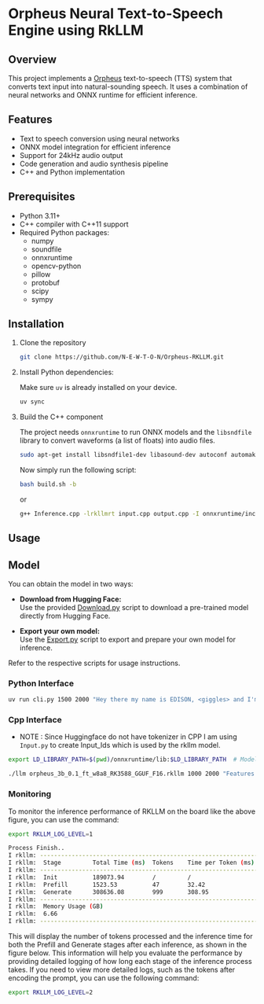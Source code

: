# Orpheus Neural Text-to-Speech Engine using RkLLM

## Overview

This project implements a  [Orpheus](https://github.com/canopyai/Orpheus-TTS) text-to-speech (TTS) system that converts text input into natural-sounding speech. It uses a combination of neural networks and ONNX runtime for efficient inference.

## Features

- Text to speech conversion using neural networks
- ONNX model integration for efficient inference
- Support for 24kHz audio output
- Code generation and audio synthesis pipeline
- C++ and Python implementation

## Prerequisites

- Python 3.11+
- C++ compiler with C++11 support
- Required Python packages:
  - numpy
  - soundfile
  - onnxruntime
  - opencv-python
  - pillow
  - protobuf
  - scipy
  - sympy

## Installation

1. Clone the repository

   ```bash
   git clone https://github.com/N-E-W-T-O-N/Orpheus-RKLLM.git
   ```

2. Install Python dependencies:

   Make sure `uv` is already installed on your device.

   ```bash
   uv sync
   ```

3. Build the C++ component

   The project needs `onnxruntime` to run ONNX models and the `libsndfile` library to convert waveforms (a list of floats) into audio files.

   ```bash
   sudo apt-get install libsndfile1-dev libasound-dev autoconf automake build-essential libasound2-dev  libflac-dev libogg-dev libtool libvorbis-dev libopus-dev libmp3lame-dev libmpg123-dev pkg-config libasound-dev portaudio19-dev libportaudio2 libportaudiocpp0
   ```

   Now simply run the following script:

   ```bash
   bash build.sh -b
   ```

   or

   ```bash
   g++ Inference.cpp -lrkllmrt input.cpp output.cpp -I onnxruntime/include -L onnxruntime/lib -L onnxruntime/lib/libonnxruntime* -lpthread -ldl -lm -lsndfile -o llm
   ```

## Usage

## Model

You can obtain the model in two ways:

- **Download from Hugging Face:**  
  Use the provided [Download.py](./Download.py) script to download a pre-trained model directly from Hugging Face.

- **Export your own model:**  
  Use the [Export.py](./Export/Export.py) script to export and prepare your own model for inference.

Refer to the respective scripts for usage instructions.

### Python Interface

``` bash
uv run cli.py 1500 2000 "Hey there my name is EDISON, <giggles> and I'm a speech generation model that can sound like a person.I Am a badass person"
```

### Cpp Interface

- NOTE : Since Huggingface do not have tokenizer in CPP I am using `Input.py` to create Input_Ids which is used by the rkllm model.

``` bash
export LD_LIBRARY_PATH=$(pwd)/onnxruntime/lib:$LD_LIBRARY_PATH  # Model required this Environment Variable to run the onnx model 

./llm orpheus_3b_0.1_ft_w8a8_RK3588_GGUF_F16.rkllm 1000 2000 "Features of Good Design Before we proceed to the actual patterns, let’s discuss the process of designing software architecture: things to aim for and things you’d better avoid.Code reuse Cost and time are two of the most valuable metrics when developing any software product. Less time in development means entering the market earlier than competitors. Lower development costs mean more money is left for marketing and a broader reach to potential customers." 

```

### Monitoring

To monitor the inference performance of RKLLM on the board like the above figure, you can use
the command:

``` bash
export RKLLM_LOG_LEVEL=1
```

``` bash
Process Finish..
I rkllm: --------------------------------------------------------------------------------------
I rkllm:  Stage         Total Time (ms)  Tokens    Time per Token (ms)      Tokens per Second      
I rkllm: --------------------------------------------------------------------------------------
I rkllm:  Init          189073.94        /         /                        /                      
I rkllm:  Prefill       1523.53          47        32.42                    30.85                  
I rkllm:  Generate      308636.08        999       308.95                   3.24                   
I rkllm: --------------------------------------------------------------------------------------
I rkllm:  Memory Usage (GB)
I rkllm:  6.66        
I rkllm: --------------------------------------------------------------------------------------
```

This will display the number of tokens processed and the inference time for both the Prefill and Generate
stages after each inference, as shown in the figure below. This information will help you evaluate the
performance by providing detailed logging of how long each stage of the inference process takes.
If you need to view more detailed logs, such as the tokens after encoding the prompt, you can use the following
command:

```bash
export RKLLM_LOG_LEVEL=2
```

